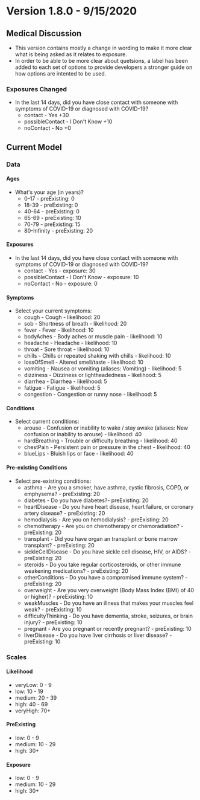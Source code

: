 # Version 1.8.0 - 9/15/2020

## Medical Discussion

- This version contains mostly a change in wording to make it more clear what is being asked as it relates to exposure.
- In order to be able to be more clear about quetsions, a label has been added to each set of options to provide developers a stronger guide on how options are intented to be used.

### Exposures Changed

- In the last 14 days, did you have close contact with someone with symptoms of COVID-19 or diagnosed with COVID-19?
  - contact - Yes +30
  - possibleContact - I Don't Know +10
  - noContact - No +0

## Current Model

### Data

#### Ages

- What's your age (in years)?
  - 0-17 - preExisting: 0
  - 18-39 - preExisting: 0
  - 40-64 - preExisting: 0
  - 65-69 - preExisting: 10
  - 70-79 - preExisting: 15
  - 80-Infinity - preExisting: 20

#### Exposures

- In the last 14 days, did you have close contact with someone with symptoms of COVID-19 or diagnosed with COVID-19?
  - contact - Yes - exposure: 30
  - possibleContact - I Don't Know - exposure: 10
  - noContact - No - exposure: 0

#### Symptoms

- Select your current symptoms:
  - cough - Cough - likelihood: 20
  - sob - Shortness of breath - likelihood: 20
  - fever - Fever - likelihood: 10
  - bodyAches - Body aches or muscle pain - likelihood: 10
  - headache - Headache - likelihood: 10
  - throat - Sore throat - likelihood: 10
  - chills - Chills or repeated shaking with chills - likelihood: 10
  - lossOfSmell - Altered smell/taste - likelihood: 10
  - vomiting - Nausea or vomiting (aliases: Vomiting) - likelihood: 5
  - dizziness - Dizziness or lightheadedness - likelihood: 5
  - diarrhea - Diarrhea - likelihood: 5
  - fatigue - Fatigue - likelihood: 5
  - congestion - Congestion or runny nose - likelihood: 5

#### Conditions

- Select current conditions:
  - arouse - Confusion or inability to wake / stay awake (aliases: New confusion or inability to arouse) - likelihood: 40
  - hardBreathing - Trouble or difficulty breathing - likelihood: 40
  - chestPain - Persistent pain or pressure in the chest - likelihood: 40
  - blueLips - Bluish lips or face - likelihood: 40

#### Pre-existing Conditions

- Select pre-existing conditions:
  - asthma - Are you a smoker, have asthma, cystic fibrosis, COPD, or emphysema? - preExisting: 20
  - diabetes - Do you have diabetes?- preExisting: 20
  - heartDisease - Do you have heart disease, heart failure, or coronary artery disease? - preExisting: 20
  - hemodialysis - Are you on hemodialysis? - preExisting: 20
  - chemotherapy - Are you on chemotherapy or chemoradiation? - preExisting: 20
  - transplant - Did you have organ an transplant or bone marrow transplant? - preExisting: 20
  - sickleCellDisease - Do you have sickle cell disease, HIV, or AIDS? - preExisting: 20
  - steroids - Do you take regular corticosteroids, or other immune weakening medications? - preExisting: 20
  - otherConditions - Do you have a compromised immune system? - preExisting: 20
  - overweight - Are you very overweight (Body Mass Index (BMI) of 40 or higher)? - preExisting: 10
  - weakMuscles - Do you have an illness that makes your muscles feel weak? - preExisting: 10
  - difficultyThinking - Do you have dementia, stroke, seizures, or brain injury? - preExisting: 10
  - pregnant - Are you pregnant or recently pregnant? - preExisting: 10
  - liverDisease - Do you have liver cirrhosis or liver disease? - preExisting: 10

### Scales

#### Likelihood

- veryLow: 0 - 9
- low: 10 - 19
- medium: 20 - 39
- high: 40 - 69
- veryHigh: 70+

#### PreExisting

- low: 0 - 9
- medium: 10 - 29
- high: 30+

#### Exposure

- low: 0 - 9
- medium: 10 - 29
- high: 30+
